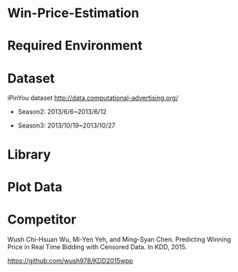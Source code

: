# Win-Price-Estimation

# Required Environment

# Dataset


iPinYou dataset  http://data.computational-advertising.org/

* Season2: 2013/6/6~2013/6/12

* Season3: 2013/10/19~2013/10/27



# Library


# Plot Data

# Competitor
  Wush Chi-Hsuan Wu, Mi-Yen Yeh, and Ming-Syan Chen. Predicting Winning Price in Real Time Bidding with Censored Data. In KDD, 2015.
  
  
  https://github.com/wush978/KDD2015wpp
